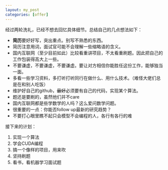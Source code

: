 ```yaml
---
layout: my_post
categories: [offer]
---
```


经过两轮洗礼，已经不想去回忆具体细节。总结自己的几点想法如下：
* **简历**要好好写，突出重点。别写不熟悉的东西。
* 简历注意用词，面试官可能不会理解一些缩略语的含义。
* 国内互联网（至少目前如此）比较看重讲项目，不太看重刷题。因此把自己的工作包装得高大上一些。
* 不要谦虚，不要谦虚，不要谦虚。要让对方相信你能胜任这份工作，能够独当一面。
* 多看一些学习资料，多打听打听同行在做什么、用什么技术。（难怪大佬们总是在和别人吃饭）
* 维护好自己的github，~~最好~~必须要有自己的代码，实现某个算法。
* 题还是要刷的，虽然他们并不care
* 国内互联网都是些学数学的人吗？这么爱问数学问题。
* 很重要的一点：你能否follow up最新的研究趋势？
* 不要打心眼里瞧不起只会模型不会编程的人，各行有各行的难

接下来的计划：
1. 实现一个算法
2. 学会CUDA编程
3. 搞一个像样的项目，用来吹
4. 坚持刷题
5. 看书，看机器学习面试题

